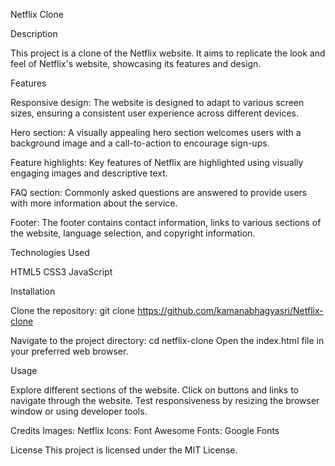 Netflix Clone

Description

This project is a clone of the Netflix website. It aims to replicate the look and feel of Netflix's website, showcasing its features and design.

Features

Responsive design: The website is designed to adapt to various screen sizes, ensuring a consistent user experience across different devices.

Hero section: A visually appealing hero section welcomes users with a background image and a call-to-action to encourage sign-ups.

Feature highlights: Key features of Netflix are highlighted using visually engaging images and descriptive text.

FAQ section: Commonly asked questions are answered to provide users with more information about the service.

Footer: The footer contains contact information, links to various sections of the website, language selection, and copyright information.

Technologies Used

HTML5
CSS3
JavaScript

Installation

Clone the repository: git clone https://github.com/kamanabhagyasri/Netflix-clone

Navigate to the project directory: cd netflix-clone
Open the index.html file in your preferred web browser.

Usage

Explore different sections of the website.
Click on buttons and links to navigate through the website.
Test responsiveness by resizing the browser window or using developer tools.

Credits
Images: Netflix
Icons: Font Awesome
Fonts: Google Fonts

License
This project is licensed under the MIT License.

